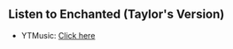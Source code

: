 ## Listen to Enchanted (Taylor's Version)
- YTMusic: [Click here](https://music.youtube.com/watch?v=7IID5YLPg7w)